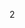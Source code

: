 <!-- [START AUTO UPDATE] -->
<!-- Please keep comment here to allow auto-update -->
2
<!-- [END AUTO UPDATE] -->
